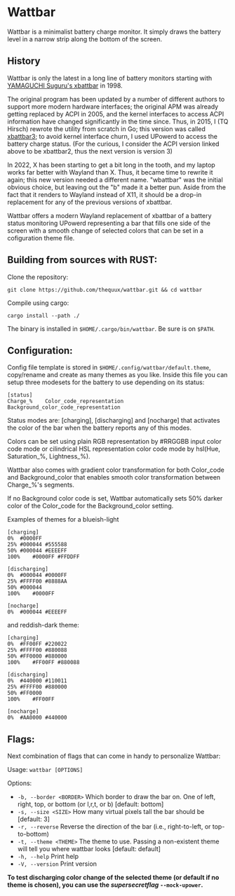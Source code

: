 # Wattbar

Wattbar is a minimalist battery charge monitor. It simply draws the battery
level in a narrow strip along the bottom of the screen.


## History
Wattbar is only the latest in a long line of battery monitors starting with
[YAMAGUCHI Suguru's xbattbar](https://github.com/lichtblau/xbattbar) in 1998.

The original program has been updated by a number of different authors to support
more modern hardware interfaces; the original APM was already getting replaced by
ACPI in 2005, and the kernel interfaces to access ACPI information have changed
significantly in the time since. Thus, in 2015, I (TQ Hirsch) rewrote the utility
from scratch in Go; this version was called [xbattbar3](https://github.com/thequux/xbattbar3);
to avoid kernel interface churn, I used UPowerd to access the battery charge status.
(For the curious, I consider the ACPI version linked above to be xbattbar2, thus the
next version is version 3)

In 2022, X has been starting to get a bit long in the tooth, and my laptop works
far better with Wayland than X. Thus, it became time to rewrite it again; this new
version needed a different name. "wbattbar" was the initial obvious choice, but
leaving out the "b" made it a better pun. Aside from the fact that it renders to
Wayland instead of X11, it should be a drop-in replacement for any of the previous
versions of xbattbar.

Wattbar offers a modern Wayland replacement of xbattbar of a battery status 
monitoring UPowerd representing a bar that fills one side of the screen with a 
smooth change of selected colors that can be set in a cofiguration theme file.

## Building from sources with RUST:
Clone the repository:
```
git clone https://github.com/thequux/wattbar.git && cd wattbar
```
Compile using cargo:
```
cargo install --path ./
```
The binary is installed in ```$HOME/.cargo/bin/wattbar```. Be sure is on ```$PATH```.

## Configuration:
Config file template is stored in ```$HOME/.config/wattbar/default.theme```, copy/rename 
and create as many themes as you like. Inside this file you can setup three modesets 
for the battery to use depending on its status:

```
[status]
Charge_%	Color_code_representation	Background_color_code_representation
```

Status modes are:
[charging], [discharging] and [nocharge] that activates the color of the bar when 
the battery reports any of this modes.

Colors can be set using plain RGB representation by #RRGGBB input color code mode 
or cilindrical HSL representation color code mode by hsl(Hue, Saturation_%, Lightness_%).

Wattbar also comes with gradient color transformation for both Color_code and
Background_color that enables smooth color transformation between Charge_%'s segments.

If no Background color code is set, Wattbar automatically sets 50% darker color
of the Color_code for the Background_color setting.

Examples of themes for a blueish-light

```
[charging]
0%	#0000FF
25%	#000044 #555588
50%	#000044	#EEEEFF
100%	#0000FF #FFDDFF

[discharging]
0%	#000044	#0000FF
25%	#FFFF00 #8888AA
50%	#000044
100%	#0000FF

[nocharge]
0%	#000044 #EEEEFF
```

and reddish-dark theme:

```
[charging]
0%	#FF00FF #220022
25%	#FFFF00 #880088
50%	#FF0000	#880000
100%	#FF00FF #880088

[discharging]
0%	#440000	#110011
25%	#FFFF00 #880000
50%	#FF0000
100%	#FF00FF

[nocharge]
0%	#AA0000 #440000
```

## Flags:
Next combination of flags that can come in handy to personalize Wattbar:

Usage: ```wattbar [OPTIONS]```

Options:
*  ```-b, --border <BORDER>```  Which border to draw the bar on. One of left, right, top, 
  or bottom (or l,r,t, or b) [default: bottom]
*  ```-s, --size <SIZE>```      How many virtual pixels tall the bar should be [default: 3]
*  ```-r, --reverse```          Reverse the direction of the bar (i.e., right-to-left, or 
  top-to-bottom)
*  ```-t, --theme <THEME>```    The theme to use. Passing a non-existent theme will tell you 
  where wattbar looks [default: default]
*  ```-h, --help```             Print help
*  ```-V, --version```          Print version

**To test discharging color change of the selected theme (or default if no theme is chosen), you 
can use the _supersecretflag_ ```--mock-upower```.**

